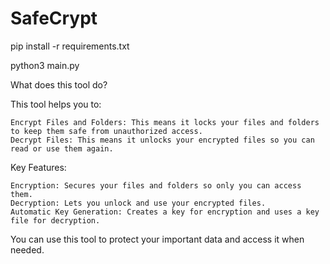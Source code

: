 # SafeCrypt


pip install -r requirements.txt

python3 main.py



What does this tool do?

This tool helps you to:

    Encrypt Files and Folders: This means it locks your files and folders to keep them safe from unauthorized access.
    Decrypt Files: This means it unlocks your encrypted files so you can read or use them again.

Key Features:

    Encryption: Secures your files and folders so only you can access them.
    Decryption: Lets you unlock and use your encrypted files.
    Automatic Key Generation: Creates a key for encryption and uses a key file for decryption.

You can use this tool to protect your important data and access it when needed.
